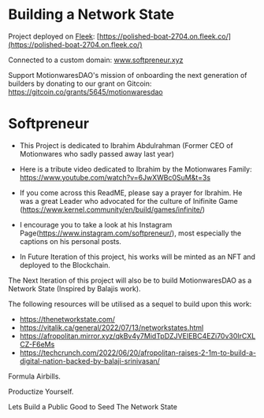 # Building a Network State

Project deployed on [Fleek](https://app.fleek.co/): [https://polished-boat-2704.on.fleek.co/](https://polished-boat-2704.on.fleek.co/)

Connected to a custom domain: www.softpreneur.xyz

Support MotionwaresDAO's mission of onboarding the next generation of builders by donating to our grant on Gitcoin: https://gitcoin.co/grants/5645/motionwaresdao

# Softpreneur

- This Project is dedicated to Ibrahim Abdulrahman (Former CEO of Motionwares who sadly passed away last year)

- Here is a tribute video dedicated to Ibrahim by the Motionwares Family: https://www.youtube.com/watch?v=6JwXWBc0SuM&t=3s

- If you come across this ReadME, please say a prayer for Ibrahim. He was a great Leader who advocated for the culture of Inifinite Game (https://www.kernel.community/en/build/games/infinite/)

- I encourage you to take a look at his Instagram Page(https://www.instagram.com/softpreneur/), most especially the captions on his personal posts. 

- In Future Iteration of this project, his works will be minted as an NFT and deployed to the Blockchain. 

The Next Iteration of this project will also be to build MotionwaresDAO as a Network State (Inspired by Balajis work). 

The following resources will be utilised as a sequel to build upon this work:
- https://thenetworkstate.com/
- https://vitalik.ca/general/2022/07/13/networkstates.html
- https://afropolitan.mirror.xyz/qkBv4y7MidTpDZJVEIEBC4EZi70v30IrCXLCZ-F6eMs
- https://techcrunch.com/2022/06/20/afropolitan-raises-2-1m-to-build-a-digital-nation-backed-by-balaji-srinivasan/


Formula Airbills.

Productize Yourself.

Lets Build a Public Good to Seed The Network State
